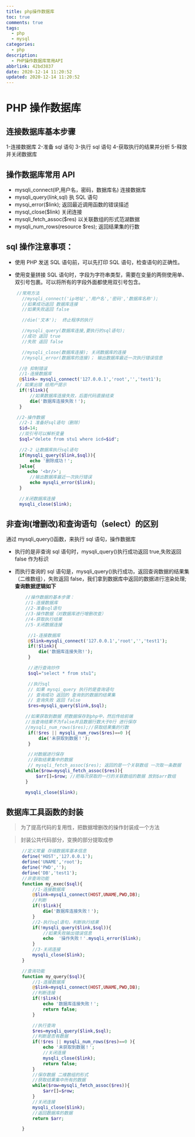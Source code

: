 ```yaml
---
title: php操作数据库
toc: true
comments: true
tags:
  - php
  - mysql
categories:
  - php
description:
  - PHP操作数据库常用API
abbrlink: 42bd3837
date: 2020-12-14 11:20:52
updated: 2020-12-14 11:20:52
---
```


# PHP 操作数据库

<!-- more -->

## **连接数据库基本步骤**

1-连接数据库
2-准备 sql 语句
3-执行 sql 语句
4-获取执行的结果并分析
5-释放并关闭数据库

## **操作数据库常用 API**

- mysqli_connect(IP,用户名，密码，数据库名) 连接数据库
- mysqli_query($link,$sql) 执 SQL 语句
- mysqi_error($link); 返回最近调用函数的错误描述
- mysql_close($link) 关闭连接
- mysqli_fetch_assoc($res) 以关联数组的形式范湖数据
- mysqli_num_rows(resource $res); 返回结果集的行数

## sql 操作注意事项：

- 使用 PHP 发送 SQL 语句前，可以先打印 SQL 语句，检查语句的正确性。

- 使用变量拼接 SQL 语句时，字段为字符串类型，需要在变量的两侧使用单、双引号包裹。可以将所有的字段外面都使用双引号包含。

```php
    //常用方法
      //mysqli_connect('ip地址','用户名','密码','数据库名称');
      //如果成功返回 数据库连接
      //如果失败返回 false

      //die('文本');  终止程序的执行

      //mysqli_query(数据库连接,要执行的sql语句);
      //成功 返回 true
      //失败 返回 false

      //mysqli_close(数据库连接); 关闭数据库的连接
      //mysqli_error(数据库的连接)； 输出数据库最近一次执行错误信息

     //@ 抑制错误
     //1-连接数据库
     @$link= mysqli_connect('127.0.0.1','root','','test1');
    // 如果出错 给用户提示
     if(!$link){
         //如果数据库连接失败，后面代码直接结束
         die('数据库连接失败！');
     }

    //2-操作数据
     //2-1 准备好sql语句（删除）
     $id=14;
     //双引号可以解析变量
     $sql="delete from stu1 where icd=$id";

     //2-2 让数据库执行sql语句
     if(mysqli_query($link,$sql)){
         echo '删除成功！';
     }else{
        echo '<br/>';
         //输出数据库最近一次执行错误
         echo mysqli_error($link);
     }

     //关闭数据库连接
     mysqli_close($link);
```

## 非查询(增删改)和查询语句（select）的区别

通过 mysqli_query()函数，来执行 sql 语句，操作数据库

- 执行的是非查询 sql 语句时，mysqli_query()执行成功返回 true,失败返回 false 作为标识

- 而执行查询的 sql 语句是，mysqli_query()执行成功，返回查询数据的结果集（二维数组），失败返回 false，我们拿到数据库中返回的数据进行渲染处理;
  **查询数据逻辑如下**

  ```php
      //操作数据的基本步骤：
      //1-连接数据库
      //2-准备sql语句
      //3-操作数据（对数据库进行增删改查）
      //4-获取执行结果
      //5-关闭数据连接

       //1-连接数据库
       @$link=mysqli_connect('127.0.0.1','root','','test1');
       if(!$link){
           die('数据库连接失败!');
       }

       //进行查询炒作
       $sql="select * from stu1";

       //执行sql
       // 如果 mysqi_query 执行的是查询语句
       // 查询成功 返回的 查询到的数据的结果集
       // 查询失败 返回 false
       $res=mysqli_query($link,$sql);

      //如果获取到数据 把数据保存到php中，然后传给前端
      //当查询结果不为false并且数据行数大于0行 进行保存
      //mysqli_num_rows($res);//获取结果集的行数
       if(!$res || mysqli_num_rows($res)==0 ){
           die('未获取到数据！');
       }

       //对数据进行保存
       //获取结果集中的数据
       // mysqli_fetch_assoc($res); 返回的是一个关联数组 一次取一条数据
      while($row=mysqli_fetch_assoc($res)){
          $arr[]=$row; //把每次获取的一行的关联数组的数据 放到$arr数组
      }

      mysqli_close($link);
  ```

## 数据库工具函数的封装

> 为了提高代码的复用性，把数据增删改的操作封装成一个方法

> 封装公共代码部分，变换的部分提取成参

```php
      //定义常量 存储数据库基本信息
      define('HOST','127.0.0.1');
      define('UNAME','root');
      define('PWD','');
      define('DB','test1');
      //非查询功能
      function my_exec($sql){
          //1-连接数据库
          @$link=mysqli_connect(HOST,UNAME,PWD,DB);
          //判断
          if(!$link){
              die('数据库连接失败！');
          }
          //2-执行sql语句，判断执行结果
          if(!mysqli_query($link,$sql)){
              //如果失败输出错误信息
              echo  '操作失败！'.mysqli_error($link);
          }
          //3-关闭连接
          mysqli_close($link);
      }

      //查询功能
      function my_query($sql){
          //1-连接数据库
          @$link=mysqli_connect(HOST,UNAME,PWD,DB);
          //判断连接
          if(!$link){
              echo '数据库连接失败！';
              return false;
          }

          //执行查询
          $res=mysqli_query($link,$sql);
          //判断是否有数据
          if(!$res || mysqli_num_rows($res)==0 ){
              echo '未获取到数据！';
              //关闭连接
              mysqli_close($link);
              return false;
          }
          //保存数据 二维数组的形式
          //获取结果集中所有的数据
          while($row=mysqli_fetch_assoc($res)){
              $arr[]=$row;
          }
          //关闭连接
          mysqli_close($link);
          //返回数据库的数据
          return $arr;

      }
```
